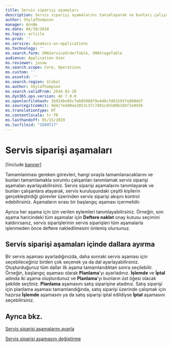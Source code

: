 ```yaml
---
title: Servis siparişi aşamaları
description: Servis siparişi aşamalarını tanımlayarak ve bunları çalışanlara atayarak, servis kuruluşundaki çeşitli kişilerin gerçekleştirdiği görevler üzerinden servis siparişi akışını kontrol edersiniz.
author: ShylaThompson
manager: AnnBe
ms.date: 04/30/2018
ms.topic: article
ms.prod: ''
ms.service: dynamics-ax-applications
ms.technology: ''
ms.search.form: SMAServiceOrderTable, SMAStageTable
audience: Application User
ms.reviewer: josaw
ms.search.scope: Core, Operations
ms.custom: ''
ms.assetid: ''
ms.search.region: Global
ms.author: ShylaThompson
ms.search.validFrom: 2016-02-28
ms.dyn365.ops.version: AX 7.0.0
ms.openlocfilehash: 3b924be95c7e60598879e4d0cfd03193fe888dd7
ms.sourcegitcommit: 9d4c7edd0ae2053c37c7d81cdd180b16bf3a9d3b
ms.translationtype: HT
ms.contentlocale: tr-TR
ms.lasthandoff: 05/15/2019
ms.locfileid: "1569717"
---
```

# <a name="service-order-stages"></a>Servis siparişi aşamaları   

[!include [banner](../includes/banner.md)]


Tamamlanması gereken görevleri, hangi sırayla tamamlanacaklarını ve bunları tamamlamakla sorumlu çalışanları tanımlamak servis siparişi aşamaları ayarlayabilirsiniz. Servis siparişi aşamalarını tanımlayarak ve bunları çalışanlara atayarak, servis kuruluşundaki çeşitli kişilerin gerçekleştirdiği görevler üzerinden servis siparişi akışını kontrol edebilirsiniz. Aşamaların sırası bir başlangıç aşaması içermelidir.

Ayrıca her aşama için izin verilen eylemleri tanımlayabilirsiniz. Örneğin, son aşama haricindeki tüm aşamalar için **Deftere naklet** onay kutusu seçimini kaldırırsanız, servis siparişlerinin servis siparişleri tüm aşamalarla işlenmeden önce deftere nakledilmesini önlemiş olursunuz.

## <a name="branching-in-service-order-stages"></a>Servis siparişi aşamaları içinde dallara ayırma

Bir servis aşaması ayarladığınızda, daha sonraki servis aşaması için seçebileceğiniz birden çok seçenek ya da dal ayarlayabilirsiniz. Oluşturduğunuz tüm dallar ilk aşama tamamlandıktan sonra seçilebilir. Örneğin, başlangıç aşaması olarak **Planlama**'yı ayarladınız. **İşlemde** ve **İptal** adında iki aşama oluşturdunuz ve **Planlama**'yı bunların üst öğesi olacak şekilde seçtiniz. **Planlama** aşamasını satış siparişine atadınız. Satış siparişi için planlama aşaması tamamlandığında, satış siparişi üzerinde çalışmak için hazırsa **İşlemde** aşamasını ya da satış siparişi iptal edildiyse **İptal** aşamasını seçebilirsiniz.

## <a name="see-also"></a>Ayrıca bkz.

[Servis siparişi aşamalarını ayarla](set-up-service-order-stages.md)

[Servis siparişi aşamasını değiştirme](change-service-order-stage.md)

  


